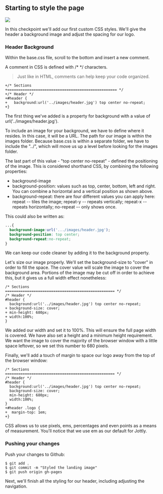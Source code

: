 ## Starting to style the page

![](http://cl.ly/WHEI/12-header.png)

In this checkpoint we'll add our first custom CSS styles. We'll give the header a background image and adjust the spacing for our logo.

### Header Background

Within the base.css file, scroll to the bottom and insert a new comment.

A comment in CSS is defined with /* */ characters.

> Just like in HTML, comments can help keep your code organized.

```CSS(stylesheets/base.css)
+/* Sections
+================================================== */
+/* Header */
+#header {
+	background:url('../images/header.jpg') top center no-repeat;
+}
```

The first thing we've added is a property for background with a value of url('../images/header.jpg').

To include an image for your background, we have to define where it resides. In this case, it will be a URL. The path for our image is within the images folder. Because base.css is within a separate folder, we have to include the "../", which will move us up a level before looking for the images folder.

The last part of this value - "top center no-repeat" - defined the positioning of the image. This is considered shorthand CSS, by combining the following properties:

* background-image
* background-position: values such as top, center, bottom, left and right. You can combine a horizontal and a vertical position as shown above.
* background-repeat: there are four different values you can apply here: repeat -- tiles the image; repeat-y -- repeats vertically; repeat-x -- repeats horizontally; no-repeat -- only shows once.

This could also be written as:

```css
...{
  background-image:url('.../images/header.jpg');
  background-position: top center;
  background-repeat:no-repeat;
}
```

We can keep our code cleaner by adding it to the background property.

Let's size our image properly. We'll set the background-size to "cover" in order to fill the space. The cover value will scale the image to cover the background area. Portions of the image may be cut off in order to achieve this, but it gives us a full width effect nonetheless:

```CSS(stylesheets/base.css)
/* Sections
================================================== */
/* Header */
#header {
  background:url('../images/header.jpg') top center no-repeat;
+ background-size: cover;
+ min-height: 680px;
+ width:100%;
}
```

We added our width and set it to 100%. This will ensure the full page width is covered. We have also set a height and a minimum height requirement. We want the image to cover the majority of the browser window with a little space leftover, so we set this number to 680 pixels.

Finally, we'll add a touch of margin to space our logo away from the top of the browser window:

```CSS(stylesheets/base.css)
/* Sections
================================================== */
/* Header */
#header {
  background:url('../images/header.jpg') top center no-repeat;
  background-size: cover;
  min-height: 680px;
  width:100%;
}
+#header .logo {
+  margin-top: 1em;
+}
```

CSS allows us to use pixels, ems, percentages and even points as a means of measurement. You'll notice that we use em as our default for Jottly.

### Pushing your changes

Push your changes to Github:

```bash(Terminal)
$ git add .
$ git commit -m "Styled the landing image"
$ git push origin gh-pages
```

Next, we'll finish all the styling for our header, including adjusting the navigation.
